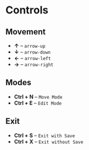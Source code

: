 # Controls

## Movement
- **↑** – `arrow-up`
- **↓** – `arrow-down`
- **←** – `arrow-left`
- **→** – `arrow-right`

## Modes
- **Ctrl + N** – `Move Mode`
- **Ctrl + E** – `Edit Mode`

## Exit
- **Ctrl + S** – `Exit with Save`
- **Ctrl + X** – `Exit without Save`
